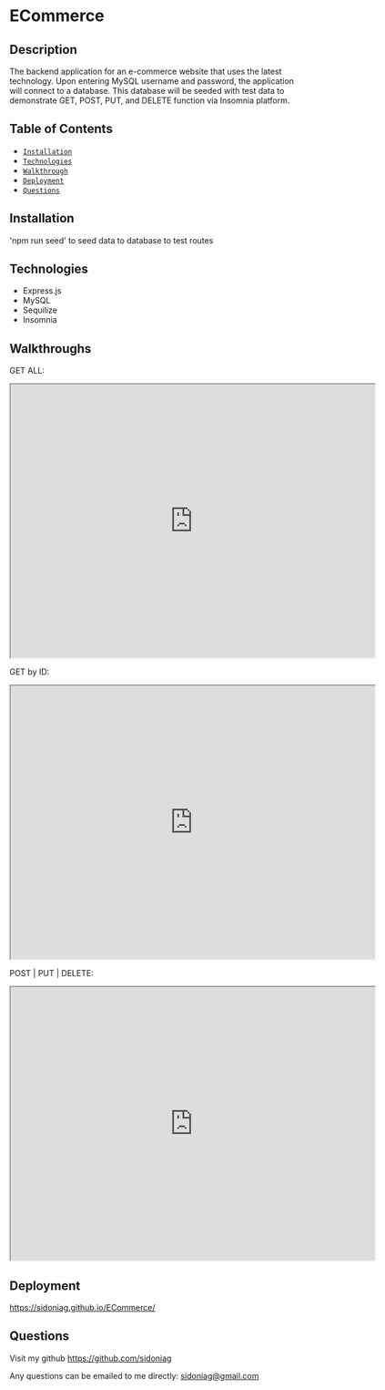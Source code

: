 # ECommerce

## Description
The backend application for an e-commerce website that uses the latest technology. Upon entering MySQL username and password, the application will connect to a database. This database will be seeded with test data to demonstrate GET, POST, PUT, and DELETE function via Insomnia platform.

## Table of Contents

* [`Installation`](#installation)
* [`Technologies`](#technologies)
* [`Walkthrough`](#walkthrough)
* [`Deployment`](#deployment)
* [`Questions`](#questions)

## Installation
'npm run seed' to seed data to database to test routes

## Technologies
* Express.js
* MySQL
* Sequilize
* Insomnia

## Walkthroughs

GET ALL:
<iframe src="https://drive.google.com/file/d/1bP0RTLlTngYnqMBTT-rxpDtzArFxEekH/preview" width="640" height="480"></iframe>

GET by ID:
<iframe src="https://drive.google.com/file/d/1dND1V39aDy55bYKH5KqsDmBwqp1F4_aX/preview" width="640" height="480"></iframe>

POST | PUT | DELETE: 
<iframe src="https://drive.google.com/file/d/1RypbAbmJiZsuE54UJyKMKlR3XX9VCu3E/preview" width="640" height="480"></iframe>

## Deployment

<https://sidoniag.github.io/ECommerce/>

## Questions
Visit my github
<https://github.com/sidoniag>

Any questions can be emailed to me directly: <sidoniag@gmail.com>